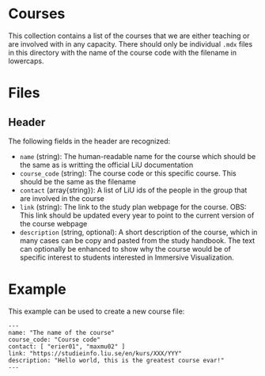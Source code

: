 # Courses
This collection contains a list of the courses that we are either teaching or are involved with in any capacity.  There should only be individual `.mdx` files in this directory with the name of the course code with the filename in lowercaps.


# Files
## Header
The following fields in the header are recognized:
 - `name` (string): The human-readable name for the course which should be the same as is writting the official LiU documentation
 - `course_code` (string): The course code or this specific course.  This should be the same as the filename
 - `contact` (array{string}): A list of LiU ids of the people in the group that are involved in the course
 - `link` (string): The link to the study plan webpage for the course.  OBS: This link should be updated every year to point to the current version of the course webpage
 - `description` (string, optional): A short description of the course, which in many cases can be copy and pasted from the study handbook.  The text can optionally be enhanced to show why the course would be of specific interest to students interested in Immersive Visualization.


# Example
This example can be used to create a new course file:

```mdx
---
name: "The name of the course"
course_code: "Course code"
contact: [ "erier01", "maxmu02" ]
link: "https://studieinfo.liu.se/en/kurs/XXX/YYY"
description: "Hello world, this is the greatest course evar!"
---
```
